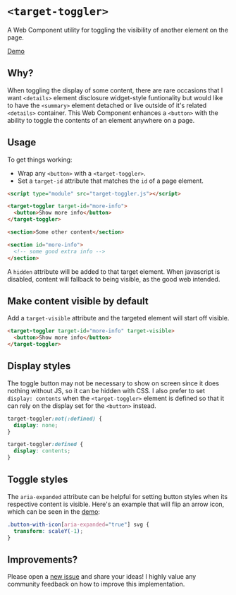 # `<target-toggler>`

A Web Component utility for toggling the visibility of another element on the page.

[Demo](https://hexagoncircle.github.io/target-toggler/demo.html)

## Why?

When toggling the display of some content, there are rare occasions that I want `<details>` element disclosure widget-style funtionality but would like to have the `<summary>` element detached or live outside of it's related `<details>` container. This Web Component enhances a `<button>` with the ability to toggle the contents of an element anywhere on a page.

## Usage

To get things working:

- Wrap any `<button>` with a `<target-toggler>`.
- Set a `target-id` attribute that matches the `id` of a page element.

```html
<script type="module" src="target-toggler.js"></script>

<target-toggler target-id="more-info">
  <button>Show more info</button>
</target-toggler>

<section>Some other content</section>

<section id="more-info">
  <!-- some good extra info -->
</section>
```

A `hidden` attribute will be added to that target element. When javascript is disabled, content will fallback to being visible, as the good web intended.

## Make content visible by default

Add a `target-visible` attribute and the targeted element will start off visible.

```html
<target-toggler target-id="more-info" target-visible>
  <button>Show more info</button>
</target-toggler>
```

## Display styles

The toggle button may not be necessary to show on screen since it does nothing without JS, so it can be hidden with CSS. I also prefer to set `display: contents` when the `<target-toggler>` element is defined so that it can rely on the display set for the `<button>` instead.

```css
target-toggler:not(:defined) {
  display: none;
}

target-toggler:defined {
  display: contents;
}
```

## Toggle styles

The `aria-expanded` attribute can be helpful for setting button styles when its respective content is visible. Here's an example that will flip an arrow icon, which can be seen in the [demo](https://hexagoncircle.github.io/target-toggler/demo.html):

```css
.button-with-icon[aria-expanded="true"] svg {
  transform: scaleY(-1);
}
```

## Improvements?

Please open a [new issue](https://github.com/hexagoncircle/target-toggler/issues/new) and share your ideas! I highly value any community feedback on how to improve this implementation.
